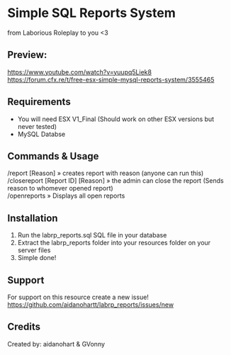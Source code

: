 # Simple SQL Reports System
from Laborious Roleplay to you <3

## Preview:
https://www.youtube.com/watch?v=yuupq5Liek8 <br>
https://forum.cfx.re/t/free-esx-simple-mysql-reports-system/3555465

## Requirements
* You will need ESX V1_Final (Should work on other ESX versions but never tested)
* MySQL Databse

## Commands & Usage
/report [Reason]                  » creates report with reason (anyone can run this)<br>
/closereport [Report ID] [Reason] » the admin can close the report (Sends reason to whomever opened report)<br> 
/openreports                      » Displays all open reports 


  
## Installation 
1) Run the labrp_reports.sql SQL file in your database
2) Extract the labrp_reports folder into your resources folder on your server files
3) Simple done!

## Support
For support on this resource create a new issue! 
https://github.com/aidanohartt/labrp_reports/issues/new

## Credits
Created by: aidanohart & GVonny

